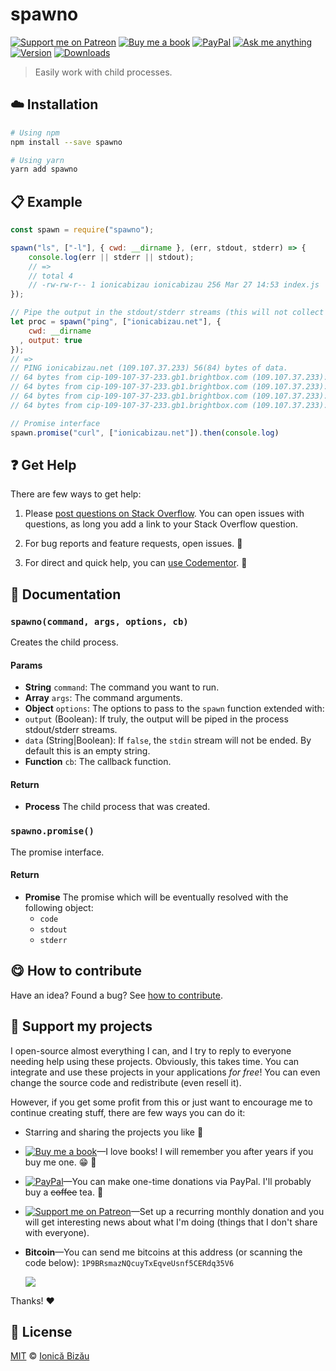 <!-- Please do not edit this file. Edit the `blah` field in the `package.json` instead. If in doubt, open an issue. -->


# spawno

 [![Support me on Patreon][badge_patreon]][patreon] [![Buy me a book][badge_amazon]][amazon] [![PayPal][badge_paypal_donate]][paypal-donations] [![Ask me anything](https://img.shields.io/badge/ask%20me-anything-1abc9c.svg)](https://github.com/IonicaBizau/ama) [![Version](https://img.shields.io/npm/v/spawno.svg)](https://www.npmjs.com/package/spawno) [![Downloads](https://img.shields.io/npm/dt/spawno.svg)](https://www.npmjs.com/package/spawno)

> Easily work with child processes.

## :cloud: Installation

```sh
# Using npm
npm install --save spawno

# Using yarn
yarn add spawno
```


## :clipboard: Example



```js
const spawn = require("spawno");

spawn("ls", ["-l"], { cwd: __dirname }, (err, stdout, stderr) => {
    console.log(err || stderr || stdout);
    // =>
    // total 4
    // -rw-rw-r-- 1 ionicabizau ionicabizau 256 Mar 27 14:53 index.js
});

// Pipe the output in the stdout/stderr streams (this will not collect the output in memory)
let proc = spawn("ping", ["ionicabizau.net"], {
    cwd: __dirname
  , output: true
});
// =>
// PING ionicabizau.net (109.107.37.233) 56(84) bytes of data.
// 64 bytes from cip-109-107-37-233.gb1.brightbox.com (109.107.37.233): icmp_seq=1 ttl=54 time=49.2 ms
// 64 bytes from cip-109-107-37-233.gb1.brightbox.com (109.107.37.233): icmp_seq=2 ttl=54 time=44.4 ms
// 64 bytes from cip-109-107-37-233.gb1.brightbox.com (109.107.37.233): icmp_seq=3 ttl=54 time=47.9 ms
// 64 bytes from cip-109-107-37-233.gb1.brightbox.com (109.107.37.233): icmp_seq=4 ttl=54 time=46.3 ms

// Promise interface
spawn.promise("curl", ["ionicabizau.net"]).then(console.log)
```





## :question: Get Help

There are few ways to get help:

 1. Please [post questions on Stack Overflow](https://stackoverflow.com/questions/ask). You can open issues with questions, as long you add a link to your Stack Overflow question.
 2. For bug reports and feature requests, open issues. :bug:

 3. For direct and quick help, you can [use Codementor](https://www.codementor.io/johnnyb). :rocket:




## :memo: Documentation


### `spawno(command, args, options, cb)`
Creates the child process.

#### Params

- **String** `command`: The command you want to run.
- **Array** `args`: The command arguments.
- **Object** `options`: The options to pass to the `spawn` function extended with:
 - `output` (Boolean): If truly, the output will be piped in the
   process stdout/stderr streams.
 - `data` (String|Boolean): If `false`, the `stdin` stream will not be ended. By default this is an empty string.
- **Function** `cb`: The callback function.

#### Return
- **Process** The child process that was created.

### `spawno.promise()`
The promise interface.

#### Return
- **Promise** The promise which will be eventually resolved with the following object:
  - `code`
  - `stdout`
  - `stderr`



## :yum: How to contribute
Have an idea? Found a bug? See [how to contribute][contributing].


## :sparkling_heart: Support my projects

I open-source almost everything I can, and I try to reply to everyone needing help using these projects. Obviously,
this takes time. You can integrate and use these projects in your applications *for free*! You can even change the source code and redistribute (even resell it).

However, if you get some profit from this or just want to encourage me to continue creating stuff, there are few ways you can do it:


 - Starring and sharing the projects you like :rocket:
 - [![Buy me a book][badge_amazon]][amazon]—I love books! I will remember you after years if you buy me one. :grin: :book:
 - [![PayPal][badge_paypal]][paypal-donations]—You can make one-time donations via PayPal. I'll probably buy a ~~coffee~~ tea. :tea:
 - [![Support me on Patreon][badge_patreon]][patreon]—Set up a recurring monthly donation and you will get interesting news about what I'm doing (things that I don't share with everyone).
 - **Bitcoin**—You can send me bitcoins at this address (or scanning the code below): `1P9BRsmazNQcuyTxEqveUsnf5CERdq35V6`

    ![](https://i.imgur.com/z6OQI95.png)


Thanks! :heart:



## :scroll: License

[MIT][license] © [Ionică Bizău][website]


[badge_patreon]: https://ionicabizau.github.io/badges/patreon.svg
[badge_amazon]: https://ionicabizau.github.io/badges/amazon.svg
[badge_paypal]: https://ionicabizau.github.io/badges/paypal.svg
[badge_paypal_donate]: https://ionicabizau.github.io/badges/paypal_donate.svg

[patreon]: https://www.patreon.com/ionicabizau
[amazon]: http://amzn.eu/hRo9sIZ
[paypal-donations]: https://www.paypal.com/cgi-bin/webscr?cmd=_s-xclick&hosted_button_id=RVXDDLKKLQRJW

[license]: http://showalicense.com/?fullname=Ionic%C4%83%20Biz%C4%83u%20%3Cbizauionica%40gmail.com%3E%20(https%3A%2F%2Fionicabizau.net)&year=2016#license-mit
[website]: https://ionicabizau.net
[contributing]: /CONTRIBUTING.md
[docs]: /DOCUMENTATION.md
